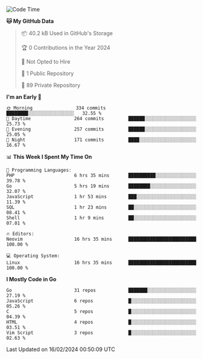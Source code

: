 
<!--START_SECTION:waka-->
![Code Time](http://img.shields.io/badge/Code%20Time-4%2C597%20hrs%2046%20mins-blue)

**🐱 My GitHub Data** 

> 📦 40.2 kB Used in GitHub's Storage 
 > 
> 🏆 0 Contributions in the Year 2024
 > 
> 🚫 Not Opted to Hire
 > 
> 📜 1 Public Repository 
 > 
> 🔑 89 Private Repository 
 > 
**I'm an Early 🐤** 

```text
🌞 Morning                334 commits         ████████░░░░░░░░░░░░░░░░░   32.55 % 
🌆 Daytime                264 commits         ██████░░░░░░░░░░░░░░░░░░░   25.73 % 
🌃 Evening                257 commits         ██████░░░░░░░░░░░░░░░░░░░   25.05 % 
🌙 Night                  171 commits         ████░░░░░░░░░░░░░░░░░░░░░   16.67 % 
```


📊 **This Week I Spent My Time On** 

```text
💬 Programming Languages: 
PHP                      6 hrs 35 mins       ██████████░░░░░░░░░░░░░░░   39.78 % 
Go                       5 hrs 19 mins       ████████░░░░░░░░░░░░░░░░░   32.07 % 
JavaScript               1 hr 53 mins        ███░░░░░░░░░░░░░░░░░░░░░░   11.39 % 
SQL                      1 hr 23 mins        ██░░░░░░░░░░░░░░░░░░░░░░░   08.41 % 
Shell                    1 hr 9 mins         ██░░░░░░░░░░░░░░░░░░░░░░░   07.01 % 

🔥 Editors: 
Neovim                   16 hrs 35 mins      █████████████████████████   100.00 % 

💻 Operating System: 
Linux                    16 hrs 35 mins      █████████████████████████   100.00 % 
```

**I Mostly Code in Go** 

```text
Go                       31 repos            ███████░░░░░░░░░░░░░░░░░░   27.19 % 
JavaScript               6 repos             █░░░░░░░░░░░░░░░░░░░░░░░░   05.26 % 
C                        5 repos             █░░░░░░░░░░░░░░░░░░░░░░░░   04.39 % 
HTML                     4 repos             █░░░░░░░░░░░░░░░░░░░░░░░░   03.51 % 
Vim Script               3 repos             █░░░░░░░░░░░░░░░░░░░░░░░░   02.63 % 
```




 Last Updated on 16/02/2024 00:50:09 UTC
<!--END_SECTION:waka-->
